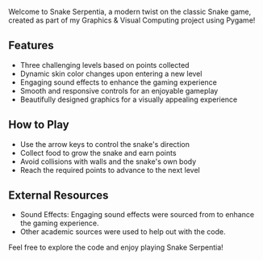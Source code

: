 Welcome to Snake Serpentia, a modern twist on the classic Snake game, created as part of my Graphics & Visual Computing project using Pygame!

## Features
- Three challenging levels based on points collected
- Dynamic skin color changes upon entering a new level
- Engaging sound effects to enhance the gaming experience
- Smooth and responsive controls for an enjoyable gameplay
- Beautifully designed graphics for a visually appealing experience

## How to Play
- Use the arrow keys to control the snake's direction
- Collect food to grow the snake and earn points
- Avoid collisions with walls and the snake's own body
- Reach the required points to advance to the next level

## External Resources
- Sound Effects: Engaging sound effects were sourced from to enhance the gaming experience.
- Other academic sources were used to help out with the code.

Feel free to explore the code and enjoy playing Snake Serpentia!
